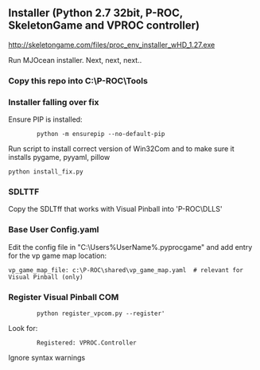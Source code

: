 ## Installer (Python 2.7 32bit, P-ROC, SkeletonGame and VPROC controller)

http://skeletongame.com/files/proc_env_installer_wHD_1.27.exe

Run MJOcean installer. Next, next, next..

### Copy this repo into C:\P-ROC\Tools

### Installer falling over fix

Ensure PIP is installed:

            python -m ensurepip --no-default-pip

Run script to install correct version of Win32Com and to make sure it installs pygame, pyyaml, pillow

	python install_fix.py

### SDLTTF
Copy the SDLTff that works with Visual Pinball into 'P-ROC\DLLS'

### Base User Config.yaml
Edit the config file in "C:\Users\%UserName%\.pyprocgame" and add entry for the vp game map location:

	vp_game_map_file: c:\P-ROC\shared\vp_game_map.yaml  # relevant for Visual Pinball (only)

### Register Visual Pinball COM	
            python register_vpcom.py --register'

Look for:

            Registered: VPROC.Controller

Ignore syntax warnings